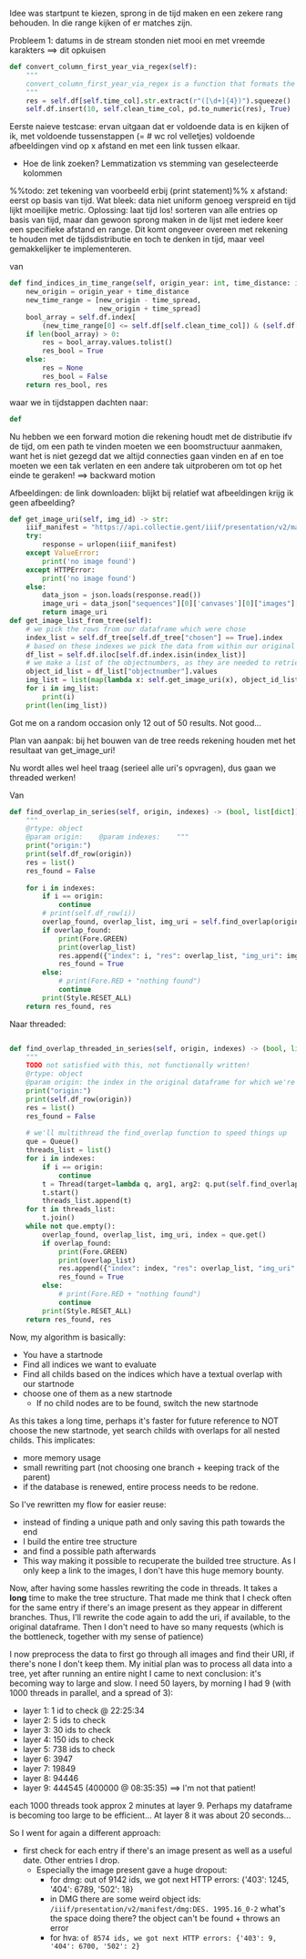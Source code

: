 Idee was startpunt te kiezen, sprong in de tijd maken en een zekere rang behouden. In die range kijken of er matches zijn.

Probleem 1: datums in de stream stonden niet mooi en met vreemde karakters ==> dit opkuisen
```python
def convert_column_first_year_via_regex(self):  
    """  
    convert_column_first_year_via_regex is a function that formats the "converted_creation_date" column in the pd dataframe to something readable    
    """    
    res = self.df[self.time_col].str.extract(r"([\d+]{4})").squeeze()  
    self.df.insert(10, self.clean_time_col, pd.to_numeric(res), True)
```

Eerste naieve testcase: ervan uitgaan dat er voldoende data is en kijken of ik, met voldoende tussenstappen (= # wc rol velletjes) voldoende afbeeldingen vind op x afstand en met een link tussen elkaar.

- Hoe de link zoeken? Lemmatization vs stemming van geselecteerde kolommen

%%todo: zet tekening van voorbeeld erbij (print statement)%%
x afstand: eerst op basis van tijd. Wat bleek: data niet uniform genoeg verspreid en tijd lijkt moeilijke metric.
Oplossing: laat tijd los! sorteren van alle entries op basis van tijd, maar dan gewoon sprong maken in de lijst met iedere keer een specifieke afstand en range. Dit komt ongeveer overeen met rekening te houden met de tijdsdistributie en toch te denken in tijd, maar veel gemakkelijker te implementeren.

van

```python
def find_indices_in_time_range(self, origin_year: int, time_distance: int, time_spread: int) -> (bool, list[int]):  
    new_origin = origin_year + time_distance  
    new_time_range = [new_origin - time_spread,  
                      new_origin + time_spread]  
    bool_array = self.df.index[  
        (new_time_range[0] <= self.df[self.clean_time_col]) & (self.df[self.clean_time_col] <= new_time_range[1])]  
    if len(bool_array) > 0:  
        res = bool_array.values.tolist()  
        res_bool = True  
    else:  
        res = None  
        res_bool = False  
    return res_bool, res
```
waar we in tijdstappen dachten naar:
```python
def 
```


Nu hebben we een forward motion die rekening houdt met de distributie ifv de tijd, om een path te vinden moeten we een boomstructuur aanmaken, want het is niet gezegd dat we altijd connecties gaan vinden en af en toe moeten we een tak verlaten en een andere tak uitproberen om tot op het einde te geraken! ==> backward motion


Afbeeldingen: de link downloaden: blijkt bij relatief wat afbeeldingen krijg ik geen afbeelding?

```python 
def get_image_uri(self, img_id) -> str:  
    iiif_manifest = "https://api.collectie.gent/iiif/presentation/v2/manifest/{}:{}".format(self.institute, img_id)  
    try:  
        response = urlopen(iiif_manifest)  
    except ValueError:  
        print('no image found')  
    except HTTPError:  
        print('no image found')  
    else:  
        data_json = json.loads(response.read())  
        image_uri = data_json["sequences"][0]['canvases'][0]["images"][0]["resource"]["@id"]  
        return image_uri
def get_image_list_from_tree(self):  
    # we pick the rows from our dataframe which were chose  
    index_list = self.df_tree[self.df_tree["chosen"] == True].index  
    # based on these indexes we pick the data from within our original dataframe  
    df_list = self.df.iloc[self.df.index.isin(index_list)]  
    # we make a list of the objectnumbers, as they are needed to retrieve images  
    object_id_list = df_list["objectnumber"].values  
    img_list = list(map(lambda x: self.get_image_uri(x), object_id_list))  
    for i in img_list:  
        print(i)  
    print(len(img_list))
```
Got me on a random occasion only 12 out of 50 results. Not good...

Plan van aanpak: bij het bouwen van de tree reeds rekening houden met het resultaat van get_image_uri!

Nu wordt alles wel heel traag (serieel alle uri's opvragen), dus gaan we threaded werken!

Van 
```python
def find_overlap_in_series(self, origin, indexes) -> (bool, list[dict]):  
    """  
    @rtype: object  
    @param origin:    @param indexes:    """  
    print("origin:")  
    print(self.df_row(origin))  
    res = list()  
    res_found = False  
  
    for i in indexes:  
        if i == origin:  
            continue  
        # print(self.df_row(i))  
        overlap_found, overlap_list, img_uri = self.find_overlap(origin, i)  
        if overlap_found:  
            print(Fore.GREEN)  
            print(overlap_list)  
            res.append({"index": i, "res": overlap_list, "img_uri": img_uri})  
            res_found = True  
        else:  
            # print(Fore.RED + "nothing found")  
            continue  
        print(Style.RESET_ALL)  
    return res_found, res
```

Naar threaded:

```python

def find_overlap_threaded_in_series(self, origin, indexes) -> (bool, list[dict], list[str]):  
    """  
    TODO not satisfied with this, not functionally written!  
    @rtype: object  
    @param origin: the index in the original dataframe for which we're looking for childs in <indexes> with a textual overlap    @param indexes: the indexes of possible children    """  
    print("origin:")  
    print(self.df_row(origin))  
    res = list()  
    res_found = False  
  
    # we'll multithread the find_overlap function to speed things up  
    que = Queue()  
    threads_list = list()  
    for i in indexes:  
        if i == origin:  
            continue  
        t = Thread(target=lambda q, arg1, arg2: q.put(self.find_overlap(arg1, arg2)), args=(que, origin, i))  
        t.start()  
        threads_list.append(t)  
    for t in threads_list:  
        t.join()  
    while not que.empty():  
        overlap_found, overlap_list, img_uri, index = que.get()  
        if overlap_found:  
            print(Fore.GREEN)  
            print(overlap_list)  
            res.append({"index": index, "res": overlap_list, "img_uri": img_uri})  
            res_found = True  
        else:  
            # print(Fore.RED + "nothing found")  
            continue  
        print(Style.RESET_ALL)  
    return res_found, res
```


Now, my algorithm is basically:
- You have a startnode
- Find all indices we want to evaluate
- Find all childs based on the indices which have a textual overlap with our startnode
- choose one of them as a new startnode
	- If no child nodes are to be found, switch the new startnode

As this takes a long time, perhaps it's faster for future reference to NOT choose the new startnode, yet search childs with overlaps for all nested childs. This implicates:
- more memory usage
- small rewriting part (not choosing one branch + keeping track of the parent)
- if the database is renewed, entire process needs to be redone.


So I've rewritten my flow for easier reuse:
- instead of finding a unique path and only saving this path towards the end
- I build the entire tree structure
- and find a possible path afterwards
- This way making it possible to recuperate the builded tree structure.
As I only keep a link to the images, I don't have this huge memory bounty.

Now, after having some hassles rewriting the code in threads. It takes a **long** time to make the tree structure. That made me think that I check often for the same entry if there's an image present as they appear in different branches. Thus, I'll rewrite the code again to add the uri, if available, to the original dataframe. Then I don't need to have so many requests (which is the bottleneck, together with my sense of patience)

I now preprocess the data to first go through all images and find their URI, if there's none I don't keep them. 
My initial plan was to process all data into a tree, yet after running an entire night I came to next conclusion: it's becoming way to large and slow. I need 50 layers, by morning I had 9 (with 1000 threads in parallel, and a spread of 3):

- layer 1: 1 id to check @ 22:25:34
- layer 2: 5 ids to check
- layer 3: 30 ids to check
- layer 4: 150 ids to check
- layer 5: 738 ids to check
- layer 6: 3947
- layer 7: 19849
- layer 8: 94446
- layer 9: 444545  (400000 @ 08:35:35) ==> I'm not that patient!

each 1000 threads took approx 2 minutes at layer 9. Perhaps my dataframe is becoming too large to be efficient... At layer 8 it was about 20 seconds...


So I went for again a different approach:
- first check for each entry if there's an image present as well as a useful date. Other entries I drop.
	- Especially the image present gave a huge dropout:
		- for dmg: out of 9142 ids, we got next HTTP errors: {'403': 1245, '404': 6789, '502': 18}
		- in DMG there are some weird object ids: `/iiif/presentation/v2/manifest/dmg:DES. 1995.16_0-2` what's the space doing there? the object can't be found + throws an error 
		- for hva: `of 8574 ids, we got next HTTP errors: {'403': 9, '404': 6700, '502': 2}`

